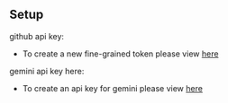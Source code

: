## Setup

github api key:
- To create a new fine-grained token please view [here](https://docs.github.com/en/authentication/keeping-your-account-and-data-secure/managing-your-personal-access-tokens#creating-a-fine-grained-personal-access-token)

gemini api key here:
- To create an api key for gemini please view [here](https://docs.langchain4j.dev/integrations/language-models/google-ai-gemini/)
